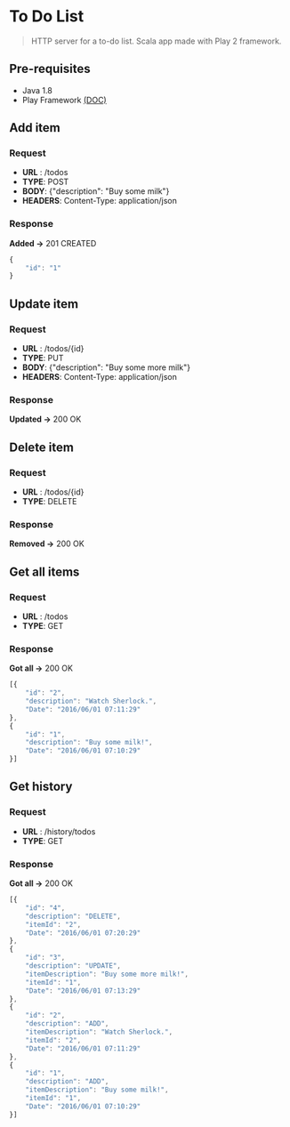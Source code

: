 # To Do List

> HTTP server for a to-do list.
> Scala app made with Play 2 framework.

## Pre-requisites
- Java 1.8
- Play Framework [(DOC)](https://www.playframework.com/documentation/2.5.x/Installing)

## Add item
### Request
- __URL__ : /todos
- __TYPE__: POST
- __BODY__: {"description": "Buy some milk"}
- __HEADERS__: Content-Type: application/json

### Response

__Added ->__ 201 CREATED
```javascript
{
	"id": "1"
}
```

## Update item
### Request
- __URL__ : /todos/{id}
- __TYPE__: PUT
- __BODY__: {"description": "Buy some more milk"}
- __HEADERS__: Content-Type: application/json

### Response

__Updated ->__ 200 OK

## Delete item
### Request
- __URL__ : /todos/{id}
- __TYPE__: DELETE

### Response

__Removed ->__ 200 OK


## Get all items
### Request
- __URL__ : /todos
- __TYPE__: GET

### Response

__Got all ->__ 200 OK
```javascript
[{
	"id": "2",
	"description": "Watch Sherlock.",
	"Date": "2016/06/01 07:11:29"
},
{
	"id": "1",
	"description": "Buy some milk!",
	"Date": "2016/06/01 07:10:29"
}]
```
## Get history
### Request
- __URL__ : /history/todos
- __TYPE__: GET

### Response

__Got all ->__ 200 OK
```javascript
[{
	"id": "4",
	"description": "DELETE",
	"itemId": "2",
	"Date": "2016/06/01 07:20:29"
},
{
	"id": "3",
	"description": "UPDATE",
	"itemDescription": "Buy some more milk!",
	"itemId": "1",
	"Date": "2016/06/01 07:13:29"
},
{
	"id": "2",
	"description": "ADD",
	"itemDescription": "Watch Sherlock.",
	"itemId": "2",
	"Date": "2016/06/01 07:11:29"
},
{
	"id": "1",
	"description": "ADD",
	"itemDescription": "Buy some milk!",
	"itemId": "1",
	"Date": "2016/06/01 07:10:29"
}]
```